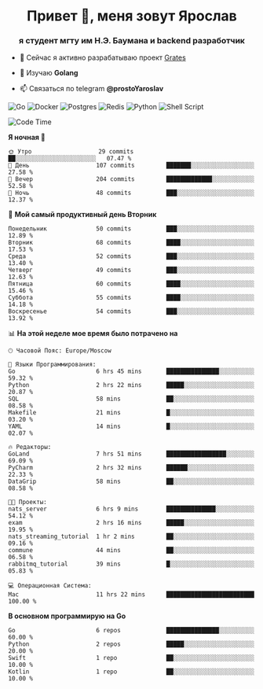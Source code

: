 <h1 align="center">Привет 👋, меня зовут Ярослав</h1>
<h3 align="center">я студент мгту им Н.Э. Баумана и 
backend разработчик</h3>

<!--[![Typing SVG](https://readme-typing-svg.herokuapp.com?color=%2336BCF7&lines=Computer+science+student)](https://git.io/typing-svg)
-->

<!--<p align="left"> <a href="https://github.com/ryo-ma/github-profile-trophy"><img src="https://github-profile-trophy.vercel.app/?username=passwordhash" alt="passwordhash" /></a> </p>-->

- 🔭 Сейчас я активно разрабатываю проект [Grates](https://github.com/passwordhash/grates)

- 🌱 Изучаю **Golang**

- 📫 Связаться по telegram **@prostoYaroslav**

![Go](https://img.shields.io/badge/go-%2300ADD8.svg?style=for-the-badge&logo=go&logoColor=white)
![Docker](https://img.shields.io/badge/docker-%230db7ed.svg?style=for-the-badge&logo=docker&logoColor=white)
![Postgres](https://img.shields.io/badge/postgres-%23316192.svg?style=for-the-badge&logo=postgresql&logoColor=white)
![Redis](https://img.shields.io/badge/redis-%23DD0031.svg?style=for-the-badge&logo=redis&logoColor=white)
![Python](https://img.shields.io/badge/python-3670A0?style=for-the-badge&logo=python&logoColor=ffdd54)
![Shell Script](https://img.shields.io/badge/shell_script-%23121011.svg?style=for-the-badge&logo=gnu-bash&logoColor=white)

<!--START_SECTION:waka-->
![Code Time](http://img.shields.io/badge/Code%20Time-121%20hrs%2025%20mins-blue)

**Я ночная 🦉** 

```text
🌞 Утро                   29 commits          ██░░░░░░░░░░░░░░░░░░░░░░░   07.47 % 
🌆 День                   107 commits         ███████░░░░░░░░░░░░░░░░░░   27.58 % 
🌃 Вечер                  204 commits         █████████████░░░░░░░░░░░░   52.58 % 
🌙 Ночь                   48 commits          ███░░░░░░░░░░░░░░░░░░░░░░   12.37 % 
```
📅 **Мой самый продуктивный день Вторник** 

```text
Понедельник              50 commits          ███░░░░░░░░░░░░░░░░░░░░░░   12.89 % 
Вторник                  68 commits          ████░░░░░░░░░░░░░░░░░░░░░   17.53 % 
Среда                    52 commits          ███░░░░░░░░░░░░░░░░░░░░░░   13.40 % 
Четверг                  49 commits          ███░░░░░░░░░░░░░░░░░░░░░░   12.63 % 
Пятница                  60 commits          ████░░░░░░░░░░░░░░░░░░░░░   15.46 % 
Суббота                  55 commits          ████░░░░░░░░░░░░░░░░░░░░░   14.18 % 
Воскресенье              54 commits          ███░░░░░░░░░░░░░░░░░░░░░░   13.92 % 
```


📊 **На этой неделе мое время было потрачено на** 

```text
🕑︎ Часовой Пояс: Europe/Moscow

💬 Языки Программирования: 
Go                       6 hrs 45 mins       ███████████████░░░░░░░░░░   59.32 % 
Python                   2 hrs 22 mins       █████░░░░░░░░░░░░░░░░░░░░   20.87 % 
SQL                      58 mins             ██░░░░░░░░░░░░░░░░░░░░░░░   08.58 % 
Makefile                 21 mins             █░░░░░░░░░░░░░░░░░░░░░░░░   03.20 % 
YAML                     14 mins             █░░░░░░░░░░░░░░░░░░░░░░░░   02.07 % 

🔥 Редакторы: 
GoLand                   7 hrs 51 mins       █████████████████░░░░░░░░   69.09 % 
PyCharm                  2 hrs 32 mins       ██████░░░░░░░░░░░░░░░░░░░   22.33 % 
DataGrip                 58 mins             ██░░░░░░░░░░░░░░░░░░░░░░░   08.58 % 

🐱‍💻 Проекты: 
nats_server              6 hrs 9 mins        ██████████████░░░░░░░░░░░   54.12 % 
exam                     2 hrs 16 mins       █████░░░░░░░░░░░░░░░░░░░░   19.95 % 
nats_streaming_tutorial  1 hr 2 mins         ██░░░░░░░░░░░░░░░░░░░░░░░   09.16 % 
commune                  44 mins             ██░░░░░░░░░░░░░░░░░░░░░░░   06.58 % 
rabbitmq_tutorial        39 mins             █░░░░░░░░░░░░░░░░░░░░░░░░   05.83 % 

💻 Операционная Система: 
Mac                      11 hrs 22 mins      █████████████████████████   100.00 % 
```

**В основном программирую на Go** 

```text
Go                       6 repos             ███████████████░░░░░░░░░░   60.00 % 
Python                   2 repos             █████░░░░░░░░░░░░░░░░░░░░   20.00 % 
Swift                    1 repo              ██░░░░░░░░░░░░░░░░░░░░░░░   10.00 % 
Kotlin                   1 repo              ██░░░░░░░░░░░░░░░░░░░░░░░   10.00 % 
```




<!--END_SECTION:waka-->

<!--
<p><img align="center" src="https://github-readme-stats.vercel.app/api/top-langs?username=passwordhash&show_icons=true&locale=en&layout=compact" alt="passwordhash" /></p>

<p><img align="center" src="https://github-readme-streak-stats.herokuapp.com/?user=passwordhash&" alt="passwordhash" /></p>-->

